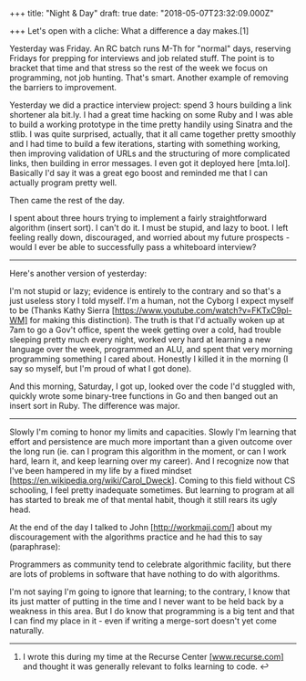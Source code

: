 
+++
title: "Night & Day"
draft: true
date: "2018-05-07T23:32:09.000Z"

+++
Let's open with a cliche: What a difference a day makes.[1]

Yesterday was Friday. An RC batch runs M-Th for "normal" days, reserving Fridays
for prepping for interviews and job related stuff. The point is to bracket that
time and that stress so the rest of the week we focus on programming, not job
hunting. That's smart. Another example of removing the barriers to improvement.

Yesterday we did a practice interview project: spend 3 hours building a link
shortener ala bit.ly. I had a great time hacking on some Ruby  and I was able to
build a working prototype in the time pretty handily using Sinatra  and the
stlib. I was quite surprised, actually, that it all came together pretty
smoothly and I had time to build a few iterations, starting with something
working, then improving validation of URLs and the structuring of more
complicated links, then building in error messages. I even got it deployed here
[mta.lol]. Basically I'd say it was a great ego boost and reminded me that I can
actually program pretty well.

Then came the rest of the day.

I spent about three hours trying to implement a fairly straightforward algorithm
(insert sort). I can't do it. I must be stupid, and lazy  to boot. I left
feeling really down, discouraged, and worried about my future prospects - would
I ever be able to successfully pass a whiteboard interview?


--------------------------------------------------------------------------------

Here's another version of yesterday:

I'm not stupid or lazy; evidence is entirely to the contrary and so that's a
just useless story  I told myself. I'm a human, not the Cyborg I expect myself
to be (Thanks Kathy Sierra [https://www.youtube.com/watch?v=FKTxC9pl-WM]  for
making this distinction). The truth is that I'd actually woken up at 7am to go a
Gov't office, spent the week getting over a cold, had trouble sleeping pretty
much every night, worked very hard at learning a new language over the week,
programmed an ALU, and spent that very morning programming something I cared
about. Honestly I killed  it in the morning (I say so myself, but I'm proud of
what I got done).

And this morning, Saturday, I got up, looked over the code I'd stuggled with,
quickly wrote some binary-tree functions in Go  and then banged out an insert
sort in Ruby. The difference was major.


--------------------------------------------------------------------------------

Slowly I'm coming to honor my limits and capacities. Slowly I'm learning that
effort and persistence are much more important than a given outcome over the
long run (ie. can I program this algorithm in the moment, or can I work hard,
learn it, and keep learning over my career). And I recognize now that I've been
hampered in my life by a fixed mindset
[https://en.wikipedia.org/wiki/Carol_Dweck]. Coming to this field without CS
schooling, I feel pretty inadequate sometimes. But learning to program at all
has started to break me of that mental habit, though it still rears its ugly
head.

At the end of the day I talked to John [http://workmajj.com/]  about my
discouragement with the algorithms practice and he had this to say (paraphrase):

Programmers as community tend to celebrate algorithmic facility, but there are
lots of problems in software that have nothing to do with algorithms.

I'm not saying I'm going to ignore that learning; to the contrary, I know that
its just matter of putting in the time and I never want to be held back by a
weakness in this area. But I do know that programming is a big tent and that I
can find my place in it - even if writing a merge-sort doesn't yet come
naturally.


--------------------------------------------------------------------------------

 1. I wrote this during my time at the Recurse Center [www.recurse.com]  and
    thought it was generally relevant to folks learning to code. ↩︎
